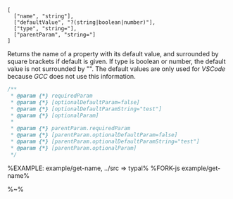 ```## getNameWithDefault => string
[
  ["name", "string"],
  ["defaultValue", "?(string|boolean|number)"],
  ["type", "string="],
  ["parentParam", "string="]
]
```

Returns the name of a property with its default value, and surrounded by square brackets if default is given. If type is boolean or number, the default value is not surrounded by "". The default values are only used for _VSCode_ because _GCC_ does not use this information.

```js
/**
 * @param {*} requiredParam
 * @param {*} [optionalDefaultParam=false]
 * @param {*} [optionalDefaultParamString="test"]
 * @param {*} [optionalParam]
 *
 * @param {*} parentParam.requiredParam
 * @param {*} [parentParam.optionalDefaultParam=false]
 * @param {*} [parentParam.optionalDefaultParamString="test"]
 * @param {*} [parentParam.optionalParam]
 */
```

%EXAMPLE: example/get-name, ../src => typal%
%FORK-js example/get-name%

%~%